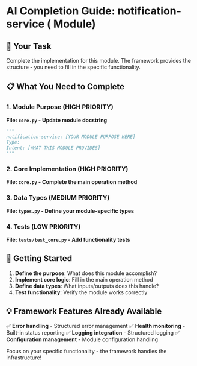 # AI Completion Guide: notification-service ( Module)

## 🎯 Your Task
Complete the implementation for this  module.
The framework provides the structure - you need to fill in the specific functionality.

## 📋 What You Need to Complete

### 1. Module Purpose (HIGH PRIORITY)
**File: `core.py` - Update module docstring**
```python
"""
notification-service: [YOUR MODULE PURPOSE HERE]
Type: 
Intent: [WHAT THIS MODULE PROVIDES]
"""
```

### 2. Core Implementation (HIGH PRIORITY)
**File: `core.py` - Complete the main operation method**

### 3. Data Types (MEDIUM PRIORITY)
**File: `types.py` - Define your module-specific types**

### 4. Tests (LOW PRIORITY)
**File: `tests/test_core.py` - Add functionality tests**

## 🚀 Getting Started

1. **Define the purpose**: What does this module accomplish?
2. **Implement core logic**: Fill in the main operation method
3. **Define data types**: What inputs/outputs does this handle?
4. **Test functionality**: Verify the module works correctly

## 💡 Framework Features Already Available

✅ **Error handling** - Structured error management
✅ **Health monitoring** - Built-in status reporting
✅ **Logging integration** - Structured logging
✅ **Configuration management** - Module configuration handling

Focus on your specific functionality - the framework handles the infrastructure!
